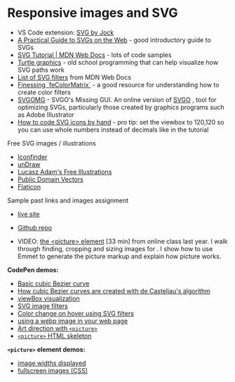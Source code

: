 # Responsive images and SVG

- VS Code extension: [SVG by Jock](https://marketplace.visualstudio.com/items?itemName=jock.svg)
- [A Practical Guide to SVGs on the Web](https://svgontheweb.com/) \- good introductory guide to SVGs
- [SVG Tutorial | MDN Web Docs](https://developer.mozilla.org/en-US/docs/Web/SVG/Tutorial) - lots of code samples
- [Turtle graphics](https://turtleacademy.com/lessons/1) - old school programming that can help visualize how SVG paths work
- [List of SVG filters](https://developer.mozilla.org/en-US/docs/tag/SVG%20Filter) from MDN Web Docs
- [Finessing \`feColorMatrix\`](https://alistapart.com/article/finessing-fecolormatrix) \- a good resource for understanding how to create color filters
- [SVGOMG](https://jakearchibald.github.io/svgomg/) \- SVGO's Missing GUI. An online version of [SVGO](https://github.com/svg/svgo) , tool for optimizing SVGs, particularly those created by graphics programs such as Adobe Illustrator
- [How to code SVG icons by hand](https://www.aleksandrhovhannisyan.com/blog/svg-tutorial-how-to-code-svg-icons-by-hand/) - pro tip: set the viewbox to 120,120 so you can use whole numbers instead of decimals like in the tutorial

Free SVG images / illustrations

- [Iconfinder](https://www.iconfinder.com/)
- [unDraw](https://undraw.co/)
- [Lucasz Adam's Free Illustrations](https://lukaszadam.com/illustrations)
- [Public Domain Vectors](https://publicdomainvectors.org/en/)
- [Flaticon](https://www.flaticon.com/)


Sample past links and images assignment

- [live site](https://lsburtonbyu.github.io/links-images/)
- [Github repo](https://github.com/lsburtonBYU/links-images)

- VIDEO: [the \<picture\> element](https://byu.box.com/s/tke5u6hroealnuedce2t7smlytr7mo0w) \[33 min\] from online class last year. I walk through finding, cropping and sizing images for <picture>. I show how to use Emmet to generate the picture markup and explain how picture works.

**CodePen demos:**

- [Basic cubic Bezier curve](https://codepen.io/lsburton/pen/mdXarVr?editors=0010)
- [How cubic Bezier curves are created with de Casteljau's algorithm](https://codepen.io/lsburton/pen/jOZXyaB)
- [viewBox visualization](https://codepen.io/lsburton/pen/BaZYGKa?editors=0100)
- [SVG image filters](https://codepen.io/lsburton/pen/RvbNXj?editors=1100)
- [Color change on hover using SVG filters](https://codepen.io/lsburton/pen/NWwvNPj)
- [using a webp image in your web page](https://codepen.io/lsburton/pen/XWzrBRY?editors=1000)
- [Art direction with `<picture>`](https://codepen.io/lsburton/pen/oQywea)
- [`<picture>` HTML skeleton](https://codepen.io/lsburton/pen/rQEGxE?editors=1100)

**`<picture>` element demos:**

- [image widths displayed](https://github.com/lsburtonBYU/picture-element)
- [fullscreen images (CSS)](https://github.com/lsburtonBYU/picture-fullscreen)